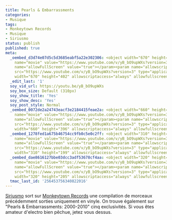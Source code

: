 ```yaml
---
title: Pearls & Embarrassments
categories:
- Musique
tags:
- Monkeytown Records
- Musique
- Siriusmo
status: publish
published: true
meta:
  _oembed_d3d74e07d5c5d3685eabf5a22e302306: <object width="670" height="402"><param
    name="movie" value="https://www.youtube.com/v/yB_bO9upWXs?version=3"></param><param
    name="allowFullScreen" value="true"></param><param name="allowscriptaccess" value="always"></param><embed
    src="https://www.youtube.com/v/yB_bO9upWXs?version=3" type="application/x-shockwave-flash"
    width="670" height="402" allowscriptaccess="always" allowfullscreen="true"></embed></object>
  _edit_last: '1'
  soy_vid_url: https://youtu.be/yB_bO9upWXs
  soy_box_size: Default (310px)
  soy_show_title: 'Yes'
  soy_show_desc: 'Yes'
  soy_post_style: Normal
  _oembed_0072de2a24743eacf3e2184415feae2a: <object width="660" height="396"><param
    name="movie" value="https://www.youtube.com/v/yB_bO9upWXs?version=3"></param><param
    name="allowFullScreen" value="true"></param><param name="allowscriptaccess" value="always"></param><embed
    src="https://www.youtube.com/v/yB_bO9upWXs?version=3" type="application/x-shockwave-flash"
    width="660" height="396" allowscriptaccess="always" allowfullscreen="true"></embed></object>
  _oembed_1278fed1a675b46754cc9fb0c5e0c2ff: <object width="310" height="199"><param
    name="movie" value="https://www.youtube.com/v/yB_bO9upWXs?version=3"></param><param
    name="allowFullScreen" value="true"></param><param name="allowscriptaccess" value="always"></param><embed
    src="https://www.youtube.com/v/yB_bO9upWXs?version=3" type="application/x-shockwave-flash"
    width="310" height="199" allowscriptaccess="always" allowfullscreen="true"></embed></object>
  _oembed_dae8616127bbe03dcc3adf53678cf4aa: <object width="320" height="205"><param
    name="movie" value="https://www.youtube.com/v/yB_bO9upWXs?version=3"></param><param
    name="allowFullScreen" value="true"></param><param name="allowscriptaccess" value="always"></param><embed
    src="https://www.youtube.com/v/yB_bO9upWXs?version=3" type="application/x-shockwave-flash"
    width="320" height="205" allowscriptaccess="always" allowfullscreen="true"></embed></object>
  tmac_last_id: '256453756340822016'
---
```

<a title="Myspace de Siriusmo" href="https://www.myspace.com/siriusmo">Siriusmo</a> sort sur <a title="Site web de Monkeytown Records" href="https://monkeytownrecords.de/">Monkeytown Records</a> une compilation de morceaux précédemment sorties uniquement en vinyle. On trouve également sur "Pearls &amp; Embarrassments: 2000-2010" cinq exclusivités. Si vous êtes amateur d'electro bien pêchue, jetez vous dessus.
